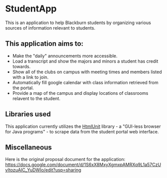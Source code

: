 # StudentApp
This is an application to help Blackburn students by organizing various sources of information relevant to students.

## This application aims to:
* Make the "daily" announcements more accessible. 
* Load a transcript and show the majors and minors a student has credit towards.
* Show all of the clubs on campus with meeting times and members listed with a link to join.
* Automatically fill google calendar with class information retrieved from the portal.
* Provide a map of the campus and display locations of classrooms relavent to the student.

## Libraries used
This application currently utilizes the [HtmlUnit](http://htmlunit.sourceforge.net/) library - a "GUI-less browser for Java programs" - to scrape data from the student portal web interface. 

## Miscellaneous
Here is the original proposal document for the application: https://docs.google.com/document/d/1S6xX8MxyXgmxpAMRXq9L1a57CzUvItozuAIC_YuDWIo/edit?usp=sharing
